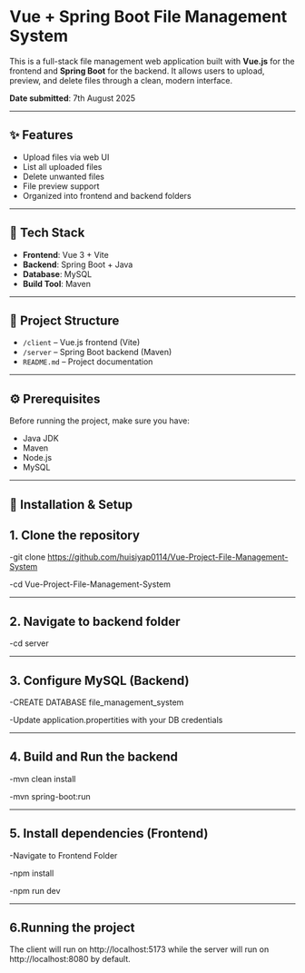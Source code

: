 # Vue + Spring Boot File Management System

This is a full-stack file management web application built with **Vue.js** for the frontend and **Spring Boot** for the backend. It allows users to upload, preview, and delete files through a clean, modern interface.

**Date submitted**: 7th August 2025

---

## ✨ Features

- Upload files via web UI  
- List all uploaded files  
- Delete unwanted files  
- File preview support  
- Organized into frontend and backend folders  

---

## 🧰 Tech Stack

- **Frontend**: Vue 3 + Vite  
- **Backend**: Spring Boot + Java  
- **Database**: MySQL  
- **Build Tool**: Maven  

---

## 📁 Project Structure

- `/client` – Vue.js frontend (Vite)  
- `/server` – Spring Boot backend (Maven)  
- `README.md` – Project documentation  

---

## ⚙️ Prerequisites

Before running the project, make sure you have:

- Java JDK  
- Maven  
- Node.js  
- MySQL  

---

## 🚀 Installation & Setup

## 1. Clone the repository

-git clone https://github.com/huisiyap0114/Vue-Project-File-Management-System

-cd Vue-Project-File-Management-System

---

## 2. Navigate to backend folder

-cd server

---
   
## 3. Configure MySQL (Backend)

-CREATE DATABASE file_management_system 

-Update application.propertities with your DB credentials

---   
## 4. Build and Run the backend

-mvn clean install

-mvn spring-boot:run

--- 
## 5. Install dependencies (Frontend)

-Navigate to Frontend Folder

-npm install

-npm run dev

---
## 6.Running the project 

The client will run on http://localhost:5173 while the server will run on
    http://localhost:8080 by default.
